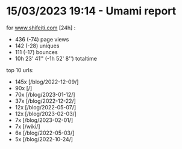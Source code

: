 # 15/03/2023 19:14 - Umami report
for www.shifeiti.com [24h] :

 - 436 (-74) page views
 - 142 (-28) uniques
 - 111 (-17) bounces
 - 10h 23' 41'' (-1h 52' 8'') totaltime


top 10 urls:
 - 145x [/blog/2022-12-09/]
 - 90x [/]
 - 70x [/blog/2023-01-12/]
 - 37x [/blog/2022-12-22/]
 - 12x [/blog/2022-05-07/]
 - 12x [/blog/2023-02-03/]
 - 7x [/blog/2023-02-01/]
 - 7x [/wiki/]
 - 6x [/blog/2022-05-03/]
 - 5x [/blog/2022-10-24/]


